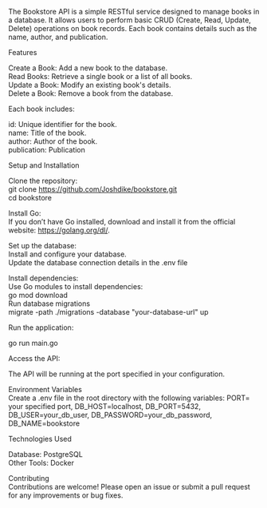 The Bookstore API is a simple RESTful service designed to manage books in a database. 
It allows users to perform basic CRUD (Create, Read, Update, Delete) operations on book records. 
Each book contains details such as the name, author, and publication.

Features

Create a Book: Add a new book to the database.     
Read Books: Retrieve a single book or a list of all books.    
Update a Book: Modify an existing book's details.      
Delete a Book: Remove a book from the database.

Each book includes:

id: Unique identifier for the book.      
name: Title of the book.    
author: Author of the book.     
publication: Publication

Setup and Installation

Clone the repository:     
git clone https://github.com/Joshdike/bookstore.git        
cd bookstore

Install Go:     
If you don’t have Go installed, download and install it from the official website: https://golang.org/dl/.

Set up the database:    
Install and configure your database.       
Update the database connection details in the .env file

Install dependencies:     
Use Go modules to install dependencies:     
go mod download       
Run database migrations      
migrate -path ./migrations -database "your-database-url" up

Run the application:

go run main.go

Access the API:

The API will be running at the port specified in your configuration.

Environment Variables     
Create a .env file in the root directory with the following variables:
PORT= your specified port, 
DB_HOST=localhost,
DB_PORT=5432,
DB_USER=your_db_user,
DB_PASSWORD=your_db_password,
DB_NAME=bookstore

Technologies Used

Database: PostgreSQL         
Other Tools: Docker

Contributing         
Contributions are welcome! Please open an issue or submit a pull request for any improvements or bug fixes.
